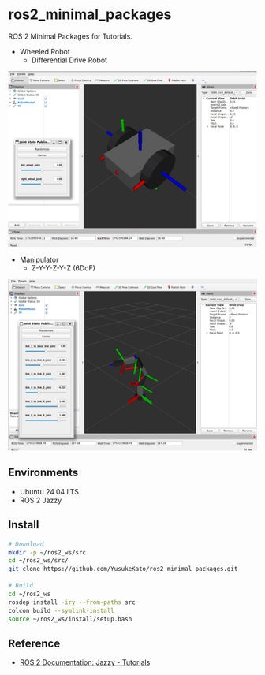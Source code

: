# ros2_minimal_packages
ROS 2 Minimal Packages for Tutorials.

- Wheeled Robot
    - Differential Drive Robot

![](./images/rviz_minimal_wheeled_robot.png)

- Manipulator
    - Z-Y-Y-Z-Y-Z (6DoF)

![](./images/rviz_minimal_manipulator.png)

## Environments

- Ubuntu 24.04 LTS
- ROS 2 Jazzy

## Install

```sh
# Download
mkdir -p ~/ros2_ws/src
cd ~/ros2_ws/src/
git clone https://github.com/YusukeKato/ros2_minimal_packages.git

# Build
cd ~/ros2_ws
rosdep install -iry --from-paths src
colcon build --symlink-install
source ~/ros2_ws/install/setup.bash
```

## Reference

- [ROS 2 Documentation: Jazzy - Tutorials](https://docs.ros.org/en/jazzy/Tutorials.html)
